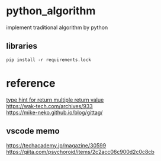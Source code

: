 # python_algorithm
implement traditional algorithm by python  

## libraries 

```
pip install -r requirements.lock

```

# reference 
[type hint for return multiple return value](https://stackoverflow.com/questions/58101021/python-type-hints-for-function-returning-multiple-return-values)  
https://wak-tech.com/archives/933  
https://mike-neko.github.io/blog/gittag/



## vscode memo
https://techacademy.jp/magazine/30599  
https://qiita.com/psychoroid/items/2c2acc06c900d2c0c8cb